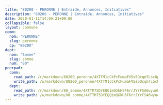 ```yaml
---
title: "80200 - PERONNE | Entraide, Annonces, Initiatives"
description: "80200 - PERONNE | Entraide, Annonces, Initiatives"
date: 2020-01-11T14:09:21+09:00
collapsible: false
layout: commune
comm:
  nom: "PERONNE"
  slug: peronne
  cp: "80200"
dept:
  nom: "Somme"
  slug: somme
  num: "80"
peerpad:
  comm:
    read_path: /r/markdown/80200_peronne/4XTTM1cCkPcFumaFV5s5Qcqm7LbcUpSGsvSaYGoGWDf7XfAP4
    write_path: /w/markdown/80200_peronne/4XTTM1cCkPcFumaFV5s5Qcqm7LbcUpSGsvSaYGoGWDf7XfAP4-K3TgTxAPVKeiLmmVtLonUy2dQSatM9CHVW86KcuGDgVuZvfnhzxzoLJbd8XLN5EXnG8sVxwg7EM4wY1xCwwKRNVFJepduNMamxT5WUkS5SP5tYm1GAx2HDJippLKRWtGdC8oeZgv
  dept:
    read_path: /r/markdown/80_somme/4XTTM75DYEQQimQGkH5F6rrJYrFSA6wyuekdgioEx7v45YjSw
    write_path: /w/markdown/80_somme/4XTTM75DYEQQimQGkH5F6rrJYrFSA6wyuekdgioEx7v45YjSw-K3TgTuB1DbUNHuFo9Fhh6JTUriPx8E5izGkmw9RSNTjUtMFPoZhqqp87szE8th3EytWSHGdhUuQUPjam8aJZh1SdH8pL3ibgUbMdNhU17kjAmSa49LMB2GjXvVwDVurE8mgce3XM
---
```


